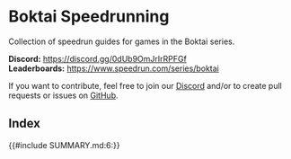 # Boktai Speedrunning

Collection of speedrun guides for games in the Boktai series.

**Discord:** <https://discord.gg/0dUb9OmJrIrRPFGf>  
**Leaderboards:** <https://www.speedrun.com/series/boktai>

If you want to contribute, feel free to join our [Discord](https://discord.gg/0dUb9OmJrIrRPFGf) and/or to create pull requests or issues on [GitHub](https://github.com/shenef/Boktai-Speedrunning).

## Index

{{#include SUMMARY.md:6:}}
